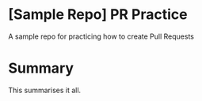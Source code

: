 # [Sample Repo] PR Practice
A sample repo for practicing how to create Pull Requests

# Summary
This summarises it all.
